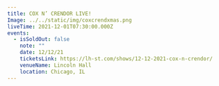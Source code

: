 ```yaml
---
title: COX N’ CRENDOR LIVE!
Image: ../../static/img/coxcrendxmas.png
liveTime: 2021-12-01T07:30:00.000Z
events:
  - isSoldOut: false
    note: ""
    date: 12/12/21
    ticketsLink: https://lh-st.com/shows/12-12-2021-cox-n-crendor/
    venueName: Lincoln Hall
    location: Chicago, IL
---
```

